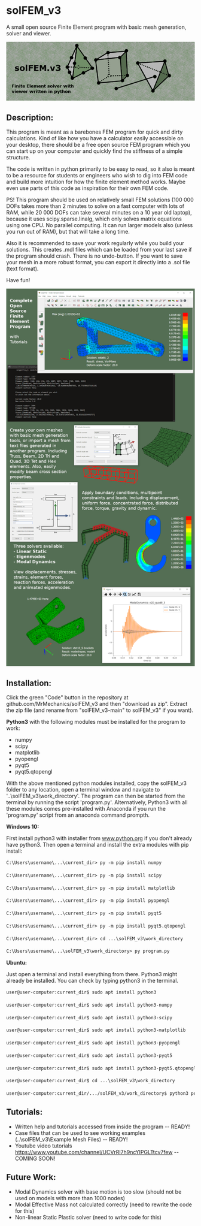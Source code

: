 # solFEM_v3
A small open source Finite Element program with basic mesh generation, solver and viewer.

![alt text](https://github.com/MrMechanics/solFEM_v3/blob/main/Splash/elements.png?raw=true)

Description:
------------

This program is meant as a barebones FEM program for quick and dirty calculations.
Kind of like how you have a calculator easily accessible on your desktop, there
should be a free open source FEM program which you can start up on your computer
and quickly find the stiffness of a simple structure.

The code is written in python primarily to be easy to read, so it also is meant to
be a resource for students or engineers who wish to dig into FEM code and build more 
intuition for how the finite element method works. Maybe even use parts of this 
code as inspiration for their own FEM code.

PS! This program should be used on relatively small FEM solutions (100 000 DOFs 
takes more than 2 minutes to solve on a fast computer with lots of RAM, while 
20 000 DOFs can take several minutes on a 10 year old laptop), because it uses 
scipy.sparse.linalg, which only solves matrix equations using one CPU. No parallel 
computing. It can run larger models also (unless you run out of RAM), but that
will take a long time.

Also it is recommended to save your work regularly while you build your solutions.
This creates .mdl files which can be loaded from your last save if the program
should crash. There is no undo-button. If you want to save your mesh in a more 
robust format, you can export it directly into a .sol file (text format).

Have fun!

![alt text](https://github.com/MrMechanics/solFEM_v3/blob/main/Splash/program.png?raw=true)

Installation:
-------------

Click the green "Code" button in the repository at github.com/MrMechanics/solFEM_v3
and then "download as zip". Extract the zip file (and rename from "solFEM_v3-main" to 
solFEM_v3" if you want).

<b>Python3</b> with the following modules must be installed for the program to work:
- numpy
- scipy
- matplotlib
- pyopengl
- pyqt5
- pyqt5.qtopengl

With the above mentioned python modules installed, copy the solFEM_v3 folder to any location, 
open a terminal window and navigate to '..\solFEM_v3\work_directory'. The program can then be
started from the terminal by running the script 'program.py'. Alternatively, Python3 with all
these modules comes pre-installed with Anaconda if you run the 'program.py' script from an
anaconda command prompth.

<b>Windows 10:</b>

First install python3 with installer from www.python.org if you don't already have python3.
Then open a terminal and install the extra modules with pip install:

```diff
C:\Users\username\...\current_dir> py -m pip install numpy

C:\Users\username\...\current_dir> py -m pip install scipy

C:\Users\username\...\current_dir> py -m pip install matplotlib

C:\Users\username\...\current_dir> py -m pip install pyopengl

C:\Users\username\...\current_dir> py -m pip install pyqt5

C:\Users\username\...\current_dir> py -m pip install pyqt5.qtopengl

C:\Users\username\...\current_dir> cd ...\solFEM_v3\work_directory

C:\Users\username\...\solFEM_v3\work_directory> py program.py
```

<b>Ubuntu:</b>

Just open a terminal and install everything from there. Python3 might already be installed.
You can check by typing python3 in the terminal.

```diff
user@user-computer:current_dir$ sudo apt install python3

user@user-computer:current_dir$ sudo apt install python3-numpy

user@user-computer:current_dir$ sudo apt install python3-scipy

user@user-computer:current_dir$ sudo apt install python3-matplotlib

user@user-computer:current_dir$ sudo apt install python3-pyopengl

user@user-computer:current_dir$ sudo apt install python3-pyqt5

user@user-computer:current_dir$ sudo apt install python3-pyqt5.qtopengl

user@user-computer:current_dir$ cd ...\solFEM_v3\work_directory

user@user-computer:current_dir/.../solFEM_v3/work_directory$ python3 program.py
```


Tutorials:
----------

- Written help and tutorials accessed from inside the program -- READY!
- Case files that can be used to see working examples (..\solFEM_v3\Example Mesh Files) -- READY!
- Youtube video tutorials https://www.youtube.com/channel/UCVrRl7h9ncYIPGLTtcv7few -- COMING SOON!



Future Work:
------------

- Modal Dynamics solver with base motion is too slow (should not be used on models with more than 1000 nodes)
- Modal Effective Mass not calculated correctly (need to rewrite the code for this)
- Non-linear Static Plastic solver (need to write code for this)


